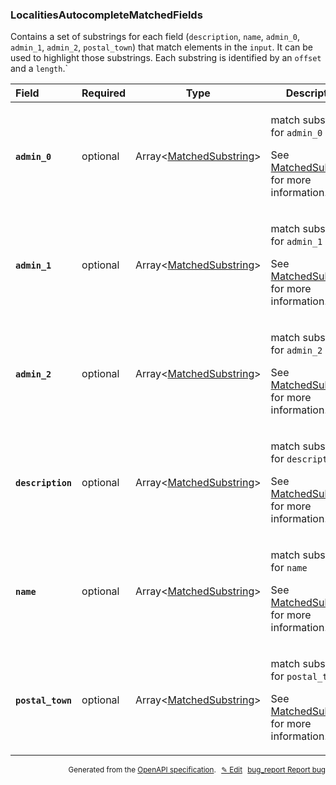 <!--- This is a generated file, do not edit! -->
<!--- [START woosmap_http_schema_localitiesautocompletematchedfields] -->
<h3 class="schema-object" id="LocalitiesAutocompleteMatchedFields">LocalitiesAutocompleteMatchedFields</h3>

Contains a set of substrings for each field (`description`, `name`, `admin_0`, `admin_1`, `admin_2`, `postal_town`) that match elements in the `input`. It can be used to highlight those substrings. Each substring is identified by an `offset` and a `length`.\`

| Field                                                                                                                              | Required | Type                                                                  | Description                                                                                                                                                                   |
| :--------------------------------------------------------------------------------------------------------------------------------- | -------- | --------------------------------------------------------------------- | ----------------------------------------------------------------------------------------------------------------------------------------------------------------------------- |
| <h4 id="LocalitiesAutocompleteMatchedFields-admin_0" class="add-link schema-object-property-key"><code>admin_0</code></h4>         | optional | Array&lt;[MatchedSubstring](#MatchedSubstring "MatchedSubstring")&gt; | <div class="ref-property-description"><p>match substrings for <code>admin_0</code></p><p>See <a href="#MatchedSubstring">MatchedSubstring</a> for more information.</div>     |
| <h4 id="LocalitiesAutocompleteMatchedFields-admin_1" class="add-link schema-object-property-key"><code>admin_1</code></h4>         | optional | Array&lt;[MatchedSubstring](#MatchedSubstring "MatchedSubstring")&gt; | <div class="ref-property-description"><p>match substrings for <code>admin_1</code></p><p>See <a href="#MatchedSubstring">MatchedSubstring</a> for more information.</div>     |
| <h4 id="LocalitiesAutocompleteMatchedFields-admin_2" class="add-link schema-object-property-key"><code>admin_2</code></h4>         | optional | Array&lt;[MatchedSubstring](#MatchedSubstring "MatchedSubstring")&gt; | <div class="ref-property-description"><p>match substrings for <code>admin_2</code></p><p>See <a href="#MatchedSubstring">MatchedSubstring</a> for more information.</div>     |
| <h4 id="LocalitiesAutocompleteMatchedFields-description" class="add-link schema-object-property-key"><code>description</code></h4> | optional | Array&lt;[MatchedSubstring](#MatchedSubstring "MatchedSubstring")&gt; | <div class="ref-property-description"><p>match substrings for <code>description</code></p><p>See <a href="#MatchedSubstring">MatchedSubstring</a> for more information.</div> |
| <h4 id="LocalitiesAutocompleteMatchedFields-name" class="add-link schema-object-property-key"><code>name</code></h4>               | optional | Array&lt;[MatchedSubstring](#MatchedSubstring "MatchedSubstring")&gt; | <div class="ref-property-description"><p>match substrings for <code>name</code></p><p>See <a href="#MatchedSubstring">MatchedSubstring</a> for more information.</div>        |
| <h4 id="LocalitiesAutocompleteMatchedFields-postal_town" class="add-link schema-object-property-key"><code>postal_town</code></h4> | optional | Array&lt;[MatchedSubstring](#MatchedSubstring "MatchedSubstring")&gt; | <div class="ref-property-description"><p>match substrings for <code>postal_town</code></p><p>See <a href="#MatchedSubstring">MatchedSubstring</a> for more information.</div> |

<p style="text-align: right; font-size: smaller;">Generated from the <a data-label="openapi-github" href="https://github.com/woosmap/openapi-specification" title="Woosmap OpenAPI Specification" class="external">OpenAPI specification</a>.
<a data-label="openapi-github-woosmap-http-schema-localitiesautocompletematchedfields" data-action="edit" style="margin-left: 5px;" href="https://github.com/woosmap/openapi-specification/blob/main/specification/schemas/LocalitiesAutocompleteMatchedFields.yml" title="Edit on GitHub">✎ Edit</a>
<a data-label="openapi-github-woosmap-http-schema-localitiesautocompletematchedfields" data-action="bug" style="margin-left: 5px;" href="https://github.com/woosmap/openapi-specification/issues/new?assignees=&labels=type%3A+bug%2C+triage+me&template=bug_report.md&title=[schemas] Bug - LocalitiesAutocompleteMatchedFields" title="File bug for schemas on GitHub"><span class="material-icons">bug_report</span> Report bug</a>
</p>

<!--- [END woosmap_http_schema_localitiesautocompletematchedfields] -->

